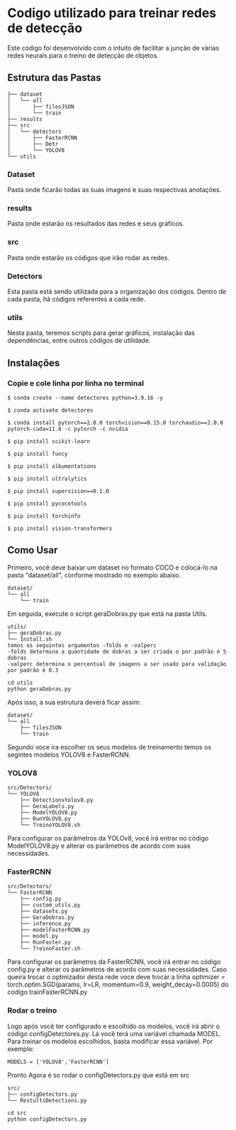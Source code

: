 # Codigo utilizado para treinar redes de detecção

Este código foi desenvolvido com o intuito de facilitar a junção de várias redes neurais para o treino de detecção de objetos.
## Estrutura das Pastas
```
├── dataset
│   └── all
│       ├── filesJSON
│       └── train
├── results
├── src
│   └── detectors
│       ├── FasterRCNN
│       ├── Detr
│       └── YOLOV8
└── utils
```
### Dataset
Pasta onde ficarão todas as suas imagens e suas respectivas anotações.

### results
Pasta onde estarão os resultados das redes e seus gráficos.

### src
Pasta onde estarão os códigos que irão rodar as redes.

### Detectors
Esta pasta está sendo utilizada para a organização dos códigos. Dentro de cada pasta, há códigos referentes a cada rede.

### utils
Nesta pasta, teremos scripts para gerar gráficos, instalação das dependências, entre outros códigos de utilidade.

## Instalações

### Copie e cole linha por linha no terminal

```
$ conda create --name detectores python=3.9.16 -y

$ conda activate detectores

$ conda install pytorch==2.0.0 torchvision==0.15.0 torchaudio==2.0.0 pytorch-cuda=11.8 -c pytorch -c nvidia

$ pip install scikit-learn

$ pip install funcy

$ pip install albumentations

$ pip install ultralytics

$ pip install supervision==0.1.0

$ pip install pycocotools

$ pip install torchinfo

$ pip install vision-transformers

```
## Como Usar

Primeiro, você deve baixar um dataset no formato COCO e colocá-lo na pasta "dataset/all", conforme mostrado no exemplo abaixo.

```
dataset/
└── all
    └── train
```

Em seguida, execute o script geraDobras.py que está na pasta Utils.

```
utils/
├── geraDobras.py
└── Install.sh
temos os seguintes argumentos -folds e -valperc
-folds determina a quantidade de dobras a ser criada o por padrão é 5 dobras
-valperc determina o percentual de imagens a ser usado para validação por padrão é 0.3
```

```
cd utils
python geraDobras.py
```

Após isso, a sua estrutura deverá ficar assim:

```
dataset/
└── all
    ├── filesJSON
    └── train
```

Segundo voce ira escolher os seus modelos de treinamento temos os segintes modelos YOLOV8 e FasterRCNN.

### YOLOV8
```
src/Detectors/
└── YOLOV8
    ├── DetectionsYolov8.py
    ├── GeraLabels.py
    ├── ModelYOLOV8.py
    ├── RunYOLOV8.py
    └── TreinoYOLOV8.sh
```

Para configurar os parâmetros da YOLOv8, você irá entrar no código ModelYOLOV8.py e alterar os parâmetros de acordo com suas necessidades.

### FasterRCNN
```
src/Detectors/
└── FasterRCNN
    ├── config.py
    ├── custom_utils.py
    ├── datasets.py
    ├── GeraDobras.py
    ├── inference.py
    ├── modelFasterRCNN.py
    ├── model.py
    ├── RunFaster.py
    └── TreinoFaster.sh
```

Para configurar os parâmetros da FasterRCNN, você irá entrar no código 
config.py e alterar os parâmetros de acordo com suas necessidades. Caso queira trocar o optmizador desta rede voce deve trocar a linha optimizer = torch.optim.SGD(params, lr=LR, momentum=0.9, weight_decay=0.0005) do codigo trainFasterRCNN.py

### Rodar o treino

Logo após você ter configurado e escolhido os modelos, você irá abrir o código configDetectores.py. Lá você terá uma variável chamada MODEL. Para treinar os modelos escolhidos, basta modificar essa variável. Por exemplo:

```
MODELS = ['YOLOV8','FasterRCNN']
```

Pronto Agora é so rodar o configDetectors.py que está em src

```
src/
├── configDetectors.py
└── RestultsDetections.py
```

```
cd src
python configDetectors.py
```
